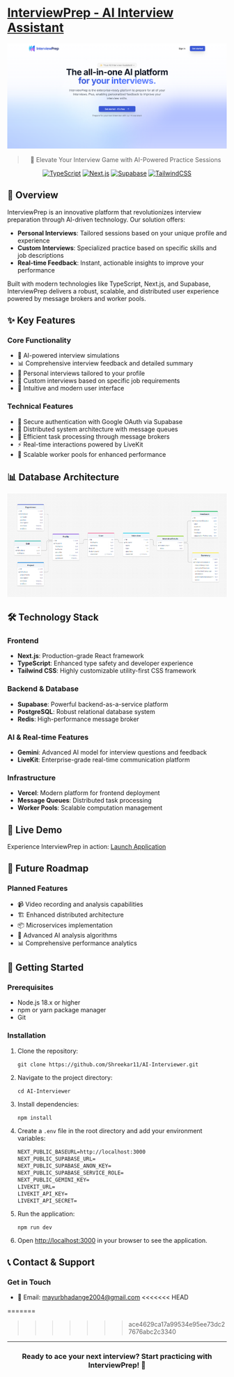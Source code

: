 # [InterviewPrep - AI Interview Assistant](https://interviewprep-sigma.vercel.app/)

<div align="center">

![Landing Page](assets/landing.png)

> 🎯 Elevate Your Interview Game with AI-Powered Practice Sessions

[![TypeScript](https://img.shields.io/badge/TypeScript-007ACC?style=for-the-badge&logo=typescript&logoColor=white)](https://www.typescriptlang.org/)
[![Next.js](https://img.shields.io/badge/Next.js-000000?style=for-the-badge&logo=next.js&logoColor=white)](https://nextjs.org/)
[![Supabase](https://img.shields.io/badge/Supabase-181818?style=for-the-badge&logo=supabase&logoColor=white)](https://supabase.io/)
[![TailwindCSS](https://img.shields.io/badge/Tailwind_CSS-38B2AC?style=for-the-badge&logo=tailwind-css&logoColor=white)](https://tailwindcss.com/)

</div>

## 🌟 Overview

InterviewPrep is an innovative platform that revolutionizes interview preparation through AI-driven technology. Our solution offers:

- **Personal Interviews**: Tailored sessions based on your unique profile and experience
- **Custom Interviews**: Specialized practice based on specific skills and job descriptions
- **Real-time Feedback**: Instant, actionable insights to improve your performance

Built with modern technologies like TypeScript, Next.js, and Supabase, InterviewPrep delivers a robust, scalable, and distributed user experience powered by message brokers and worker pools.

## ✨ Key Features

### Core Functionality
- 🤖 AI-powered interview simulations
- 📊 Comprehensive interview feedback and detailed summary
- 🎯 Personal interviews tailored to your profile
- 🔄 Custom interviews based on specific job requirements
- 🎨 Intuitive and modern user interface

### Technical Features
- 🔐 Secure authentication with Google OAuth via Supabase
- 📡 Distributed system architecture with message queues
- 🚀 Efficient task processing through message brokers
- ⚡ Real-time interactions powered by LiveKit
- 🔄 Scalable worker pools for enhanced performance

## 📊 Database Architecture

![DB Diagram](assets/db_diagram.png)

## 🛠️ Technology Stack

### Frontend
- **Next.js**: Production-grade React framework
- **TypeScript**: Enhanced type safety and developer experience
- **Tailwind CSS**: Highly customizable utility-first CSS framework

### Backend & Database
- **Supabase**: Powerful backend-as-a-service platform
- **PostgreSQL**: Robust relational database system
- **Redis**: High-performance message broker

### AI & Real-time Features
- **Gemini**: Advanced AI model for interview questions and feedback
- **LiveKit**: Enterprise-grade real-time communication platform

### Infrastructure
- **Vercel**: Modern platform for frontend deployment
- **Message Queues**: Distributed task processing
- **Worker Pools**: Scalable computation management

## 🚀 Live Demo

Experience InterviewPrep in action: [Launch Application](https://interviewprep-sigma.vercel.app/)

## 🔮 Future Roadmap

### Planned Features
- 📹 Video recording and analysis capabilities
- 🏗️ Enhanced distributed architecture
- 📦 Microservices implementation
- 🤖 Advanced AI analysis algorithms
- 📊 Comprehensive performance analytics

## 🚀 Getting Started

### Prerequisites
- Node.js 18.x or higher
- npm or yarn package manager
- Git

### Installation

1. Clone the repository:

    ```
    git clone https://github.com/Shreekar11/AI-Interviewer.git
    ```

2. Navigate to the project directory:

    ```
    cd AI-Interviewer
    ```

3. Install dependencies:

    ```
    npm install
    ```

4. Create a `.env` file in the root directory and add your environment variables:

    ```
    NEXT_PUBLIC_BASEURL=http://localhost:3000
    NEXT_PUBLIC_SUPABASE_URL=
    NEXT_PUBLIC_SUPABASE_ANON_KEY=
    NEXT_PUBLIC_SUPABASE_SERVICE_ROLE=
    NEXT_PUBLIC_GEMINI_KEY=
    LIVEKIT_URL=
    LIVEKIT_API_KEY=
    LIVEKIT_API_SECRET=
    ```

5. Run the application:

    ```
    npm run dev
    ```

5. Open [http://localhost:3000](http://localhost:3000) in your browser to see the application.

## 📞 Contact & Support

### Get in Touch
- 📧 Email: mayurbhadange2004@gmail.com
<<<<<<< HEAD

=======
>>>>>>> ace4629ca17a99534e95ee73dc27676abc2c3340


---

<div align="center">

### Ready to ace your next interview? Start practicing with InterviewPrep! 🚀

</div>
